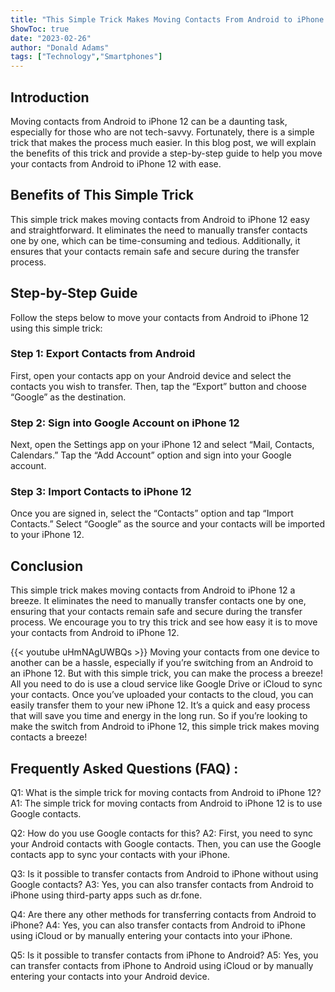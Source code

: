 ```yaml
---
title: "This Simple Trick Makes Moving Contacts From Android to iPhone 12 a Breeze!"
ShowToc: true 
date: "2023-02-26"
author: "Donald Adams" 
tags: ["Technology","Smartphones"]
---
```

## Introduction

Moving contacts from Android to iPhone 12 can be a daunting task, especially for those who are not tech-savvy. Fortunately, there is a simple trick that makes the process much easier. In this blog post, we will explain the benefits of this trick and provide a step-by-step guide to help you move your contacts from Android to iPhone 12 with ease.

## Benefits of This Simple Trick

This simple trick makes moving contacts from Android to iPhone 12 easy and straightforward. It eliminates the need to manually transfer contacts one by one, which can be time-consuming and tedious. Additionally, it ensures that your contacts remain safe and secure during the transfer process.

## Step-by-Step Guide

Follow the steps below to move your contacts from Android to iPhone 12 using this simple trick:

### Step 1: Export Contacts from Android

First, open your contacts app on your Android device and select the contacts you wish to transfer. Then, tap the “Export” button and choose “Google” as the destination.

### Step 2: Sign into Google Account on iPhone 12

Next, open the Settings app on your iPhone 12 and select “Mail, Contacts, Calendars.” Tap the “Add Account” option and sign into your Google account.

### Step 3: Import Contacts to iPhone 12

Once you are signed in, select the “Contacts” option and tap “Import Contacts.” Select “Google” as the source and your contacts will be imported to your iPhone 12.

## Conclusion

This simple trick makes moving contacts from Android to iPhone 12 a breeze. It eliminates the need to manually transfer contacts one by one, ensuring that your contacts remain safe and secure during the transfer process. We encourage you to try this trick and see how easy it is to move your contacts from Android to iPhone 12.

{{< youtube uHmNAgUWBQs >}} 
Moving your contacts from one device to another can be a hassle, especially if you’re switching from an Android to an iPhone 12. But with this simple trick, you can make the process a breeze! All you need to do is use a cloud service like Google Drive or iCloud to sync your contacts. Once you’ve uploaded your contacts to the cloud, you can easily transfer them to your new iPhone 12. It’s a quick and easy process that will save you time and energy in the long run. So if you’re looking to make the switch from Android to iPhone 12, this simple trick makes moving contacts a breeze!

## Frequently Asked Questions (FAQ) :
Q1: What is the simple trick for moving contacts from Android to iPhone 12? 
A1: The simple trick for moving contacts from Android to iPhone 12 is to use Google contacts. 

Q2: How do you use Google contacts for this? 
A2: First, you need to sync your Android contacts with Google contacts. Then, you can use the Google contacts app to sync your contacts with your iPhone. 

Q3: Is it possible to transfer contacts from Android to iPhone without using Google contacts? 
A3: Yes, you can also transfer contacts from Android to iPhone using third-party apps such as dr.fone. 

Q4: Are there any other methods for transferring contacts from Android to iPhone? 
A4: Yes, you can also transfer contacts from Android to iPhone using iCloud or by manually entering your contacts into your iPhone. 

Q5: Is it possible to transfer contacts from iPhone to Android? 
A5: Yes, you can transfer contacts from iPhone to Android using iCloud or by manually entering your contacts into your Android device.


